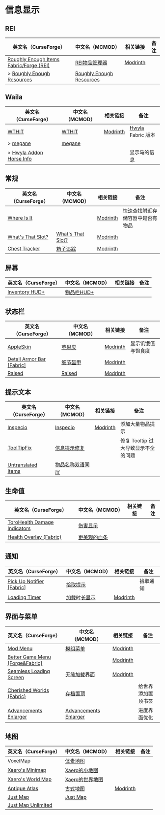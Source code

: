 # 信息显示

## REI

| 英文名（CurseForge）                                                                                         | 中文名（MCMOD）                                                  | 相关链接                                                  | 备注 |
| ------------------------------------------------------------------------------------------------------------ | ---------------------------------------------------------------- | --------------------------------------------------------- | ---- |
| [Roughly Enough Items Fabric/Forge (REI)](https://www.curseforge.com/minecraft/mc-mods/roughly-enough-items) | [REI物品管理器](https://www.mcmod.cn/class/1674.html)            | [Modrinth](https://modrinth.com/mod/roughly-enough-items) |      |
| > [Roughly Enough Resources](https://www.curseforge.com/minecraft/mc-mods/roughly-enough-resources)          | [Roughly Enough Resources](https://www.mcmod.cn/class/2539.html) |                                                           |      |

## Waila

| 英文名（CurseForge）                                                                            | 中文名（MCMOD）                                | 相关链接                                       | 备注                                                     |
| ----------------------------------------------------------------------------------------------- | ---------------------------------------------- | ---------------------------------------------- | -------------------------------------------------------- |
| [WTHIT](https://www.curseforge.com/minecraft/mc-mods/wthit)                                     | [WTHIT](https://www.mcmod.cn/class/3471.html)  | [Modrinth](https://www.modrinth.com/mod/wthit) | [Hwyla](https://www.mcmod.cn/class/668.html) Fabric 版本 |
| > [megane](https://www.curseforge.com/minecraft/mc-mods/megane)                                 | [megane](https://www.mcmod.cn/class/4511.html) |                                                |                                                          |
| > [Hwyla Addon Horse Info](https://www.curseforge.com/minecraft/mc-mods/hwyla-addon-horse-info) |                                                |                                                | 显示马的信息                                             |

## 常规

| 英文名（CurseForge）                                                              | 中文名（MCMOD）                                           | 相关链接                                             | 备注                             |
| --------------------------------------------------------------------------------- | --------------------------------------------------------- | ---------------------------------------------------- | -------------------------------- |
| [Where Is It](https://www.curseforge.com/minecraft/mc-mods/where-is-it)           |                                                           | [Modrinth](https://modrinth.com/mod/where-is-it)     | 快速查找附近存储容器中是否有物品 |
| [What's That Slot?](https://www.curseforge.com/minecraft/mc-mods/whats-that-slot) | [What's That Slot?](https://www.mcmod.cn/class/3851.html) | [Modrinth](https://modrinth.com/mod/whats-that-slot) |                                  |
| [Chest Tracker](https://www.curseforge.com/minecraft/mc-mods/chest-tracker)       | [箱子追踪](https://www.mcmod.cn/class/5313.html)          | [Modrinth](https://modrinth.com/mod/chest-tracker)   |                                  |

## 屏幕

| 英文名（CurseForge）                                                               | 中文名（MCMOD）                                    | 相关链接 | 备注 |
| ---------------------------------------------------------------------------------- | -------------------------------------------------- | -------- | ---- |
| [Inventory HUD+](https://www.curseforge.com/minecraft/mc-mods/inventory-hud-forge) | [物品栏HUD+](https://www.mcmod.cn/class/3395.html) |          |      |

## 状态栏

| 英文名（CurseForge）                                                                       | 中文名（MCMOD）                                  | 相关链接                                              | 备注               |
| ------------------------------------------------------------------------------------------ | ------------------------------------------------ | ----------------------------------------------------- | ------------------ |
| [AppleSkin](https://www.curseforge.com/minecraft/mc-mods/appleskin)                        | [苹果皮](https://www.mcmod.cn/class/744.html)    | [Modrinth](https://modrinth.com/mod/appleskin)        | 显示饥饿值与饱食度 |
| [Detail Armor Bar [Fabric]](https://www.curseforge.com/minecraft/mc-mods/detail-armor-bar) | [细节盔甲](https://www.mcmod.cn/class/4590.html) | [Modrinth](https://modrinth.com/mod/detail-armor-bar) |                    |
| [Raised](https://www.curseforge.com/minecraft/mc-mods/raised)                              | [Raised](https://www.mcmod.cn/class/5930.html)   | [Modrinth](https://modrinth.com/mod/raised)           |                    |

## 提示文本

| 英文名（CurseForge）                                                                  | 中文名（MCMOD）                                          | 相关链接                                          | 备注                                |
| ------------------------------------------------------------------------------------- | -------------------------------------------------------- | ------------------------------------------------- | ----------------------------------- |
| [Inspecio](https://www.curseforge.com/minecraft/mc-mods/inspecio)                     | [Inspecio](https://www.mcmod.cn/class/4279.html)         | [Modrinth](https://www.modrinth.com/mod/inspecio) | 添加大量物品提示                    |
| [ToolTipFix](https://www.curseforge.com/minecraft/mc-mods/tooltipfix)                 | [信息提示修复](https://www.mcmod.cn/class/5280.html)     |                                                   | 修复 Tooltip 过大导致显示不全的问题 |
| [Untranslated Items](https://www.curseforge.com/minecraft/mc-mods/untranslated-items) | [物品名称双语同屏](https://www.mcmod.cn/class/3055.html) |                                                   |                                     |

## 生命值

| 英文名（CurseForge）                                                                                      | 中文名（MCMOD）                                      | 相关链接 | 备注 |
| --------------------------------------------------------------------------------------------------------- | ---------------------------------------------------- | -------- | ---- |
| [ToroHealth Damage Indicators](https://www.curseforge.com/minecraft/mc-mods/torohealth-damage-indicators) | [伤害显示](https://www.mcmod.cn/class/1015.html)     |          |      |
| [Health Overlay (Fabric)](https://www.curseforge.com/minecraft/mc-mods/health-overlay-fabric)             | [更美观的血条](https://www.mcmod.cn/class/1871.html) |          |      |

## 通知

| 英文名（CurseForge）                                                                              | 中文名（MCMOD）                                      | 相关链接                                           | 备注     |
| ------------------------------------------------------------------------------------------------- | ---------------------------------------------------- | -------------------------------------------------- | -------- |
| [Pick Up Notifier [Fabric]](https://www.curseforge.com/minecraft/mc-mods/pick-up-notifier-fabric) | [拾取提示](https://www.mcmod.cn/class/5216.html)     |                                                    | 拾取通知 |
| [Loading Timer](https://www.curseforge.com/minecraft/mc-mods/loading-timer)                       | [加载时长显示](https://www.mcmod.cn/class/3756.html) | [Modrinth](https://modrinth.com/mod/loading-timer) |          |

## 界面与菜单

| 英文名（CurseForge）                                                                              | 中文名（MCMOD）                                               | 相关链接                                                         | 备注               |
| ------------------------------------------------------------------------------------------------- | ------------------------------------------------------------- | ---------------------------------------------------------------- | ------------------ |
| [Mod Menu](https://www.curseforge.com/minecraft/mc-mods/modmenu)                                  | [模组菜单](https://www.mcmod.cn/class/1675.html)              | [Modrinth](https://modrinth.com/mod/modmenu)                     |                    |
| [Better Game Menu [Forge&Fabric]](https://www.curseforge.com/minecraft/mc-mods/better-game-menu)  |                                                               | [Modrinth](https://modrinth.com/mod/better-game-menu)            |                    |
| [Seamless Loading Screen](https://www.curseforge.com/minecraft/mc-mods/seamless-loading-screen)   | [无缝加载界面](https://www.mcmod.cn/class/3912.html)          | [Modrinth](https://www.modrinth.com/mod/seamless-loading-screen) |                    |
| [Cherished Worlds (Fabric)](https://www.curseforge.com/minecraft/mc-mods/cherished-worlds-fabric) | [存档置顶](https://www.mcmod.cn/class/4228.html)              |                                                                  | 给世界添加置顶书签 |
| [Advancements Enlarger](https://www.curseforge.com/minecraft/mc-mods/advancements-enlarger)       | [Advancements Enlarger](https://www.mcmod.cn/class/6506.html) |                                                                  | 进度界面优化       |

## 地图

| 英文名（CurseForge）                                                                  | 中文名（MCMOD）                                         | 相关链接                                           | 备注 |
| ------------------------------------------------------------------------------------- | ------------------------------------------------------- | -------------------------------------------------- | ---- |
| [VoxelMap](https://www.curseforge.com/minecraft/mc-mods/voxelmap)                     | [体素地图](https://www.mcmod.cn/class/981.html)         |                                                    |      |
| [Xaero's Minimap](https://www.curseforge.com/minecraft/mc-mods/xaeros-minimap)        | [Xaero的小地图](https://www.mcmod.cn/class/1701.html)   |                                                    |      |
| [Xaero's World Map](https://www.curseforge.com/minecraft/mc-mods/xaeros-world-map)    | [Xaero的世界地图](https://www.mcmod.cn/class/1483.html) |                                                    |      |
| [Antique Atlas](https://www.curseforge.com/minecraft/mc-mods/antique-atlas)           | [古式地图](https://www.mcmod.cn/class/1308.html)        | [Modrinth](https://modrinth.com/mod/antique-atlas) |      |
| [Just Map](https://www.curseforge.com/minecraft/mc-mods/just-map)                     | [Just Map](https://www.mcmod.cn/class/2347.html)        |                                                    |      |
| [Just Map Unlimited](https://www.curseforge.com/minecraft/mc-mods/just-map-unlimited) |                                                         |                                                    |      |
